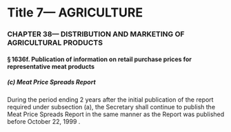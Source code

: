 
# Title 7— AGRICULTURE
### CHAPTER 38— DISTRIBUTION AND MARKETING OF AGRICULTURAL PRODUCTS
#### § 1636f. Publication of information on retail purchase prices for representative meat products
##### (c) Meat Price Spreads Report

During the period ending 2 years after the initial publication of the report required under subsection (a), the Secretary shall continue to publish the Meat Price Spreads Report in the same manner as the Report was published before October 22, 1999 .

